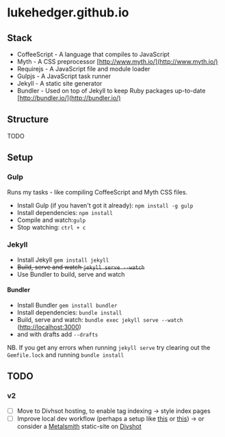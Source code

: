 lukehedger.github.io
====================

## Stack

- CoffeeScript - A language that compiles to JavaScript
- Myth - A CSS preprocessor [http://www.myth.io/](http://www.myth.io/)
- Requirejs - A JavaScript file and module loader
- Gulpjs - A JavaScript task runner
- Jekyll - A static site generator
- Bundler - Used on top of Jekyll to keep Ruby packages up-to-date [http://bundler.io/](http://bundler.io/)

## Structure

TODO

## Setup

### Gulp

Runs my tasks - like compiling CoffeeScript and Myth CSS files.

- Install Gulp (if you haven't got it already): `npm install -g gulp`
- Install dependencies: `npm install`
- Compile and watch:`gulp`
- Stop watching: `ctrl + c`

### Jekyll

- Install Jekyll `gem install jekyll`
- ~~Build, serve and watch `jekyll serve --watch`~~
- Use Bundler to build, serve and watch

#### Bundler

- Install Bundler `gem install bundler`
- Install dependencies: `bundle install`
- Build, serve and watch: `bundle exec jekyll serve --watch` ([http://localhost:3000](http://localhost:3000))
- and with drafts add `--drafts`

NB. If you get any errors when running `jekyll serve` try clearing out the `Gemfile.lock` and running `bundle install`

## TODO

### v2
- [ ] Move to Divhsot hosting, to enable tag indexing -> style index pages
- [ ] Improve local dev workflow (perhaps a setup like [this](https://github.com/shakyShane/jekyll-gulp-sass-browser-sync) or [this](https://github.com/zackcote/jekyll-kit)) -> or consider a [Metalsmith](http://www.metalsmith.io/) static-site on [Divshot](http://docs.divshot.com/integrations/metalsmith)
